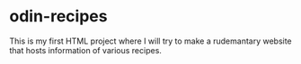 # odin-recipes
This is my first HTML project where I will try to make a rudemantary website that hosts information of various recipes.